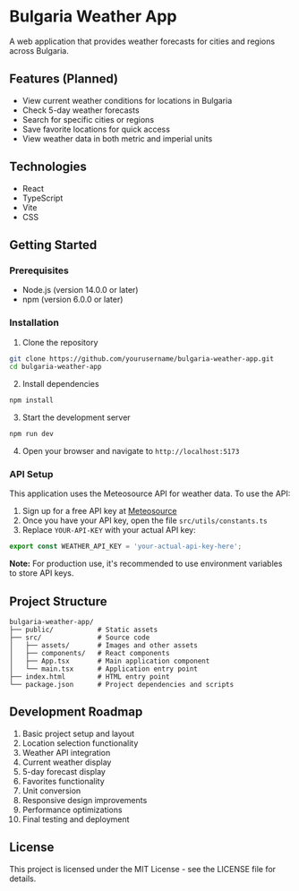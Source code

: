 # Bulgaria Weather App

A web application that provides weather forecasts for cities and regions across Bulgaria.

## Features (Planned)

- View current weather conditions for locations in Bulgaria
- Check 5-day weather forecasts
- Search for specific cities or regions
- Save favorite locations for quick access
- View weather data in both metric and imperial units

## Technologies

- React
- TypeScript
- Vite
- CSS

## Getting Started

### Prerequisites

- Node.js (version 14.0.0 or later)
- npm (version 6.0.0 or later)

### Installation

1. Clone the repository
```bash
git clone https://github.com/yourusername/bulgaria-weather-app.git
cd bulgaria-weather-app
```

2. Install dependencies
```bash
npm install
```

3. Start the development server
```bash
npm run dev
```

4. Open your browser and navigate to `http://localhost:5173`

### API Setup

This application uses the Meteosource API for weather data. To use the API:

1. Sign up for a free API key at [Meteosource](https://www.meteosource.com/)
2. Once you have your API key, open the file `src/utils/constants.ts`
3. Replace `YOUR-API-KEY` with your actual API key:

```typescript
export const WEATHER_API_KEY = 'your-actual-api-key-here';
```

**Note:** For production use, it's recommended to use environment variables to store API keys.

## Project Structure

```
bulgaria-weather-app/
├── public/           # Static assets
├── src/              # Source code
│   ├── assets/       # Images and other assets
│   ├── components/   # React components
│   ├── App.tsx       # Main application component
│   └── main.tsx      # Application entry point
├── index.html        # HTML entry point
└── package.json      # Project dependencies and scripts
```

## Development Roadmap

1. Basic project setup and layout
2. Location selection functionality
3. Weather API integration
4. Current weather display
5. 5-day forecast display
6. Favorites functionality
7. Unit conversion
8. Responsive design improvements
9. Performance optimizations
10. Final testing and deployment

## License

This project is licensed under the MIT License - see the LICENSE file for details.
